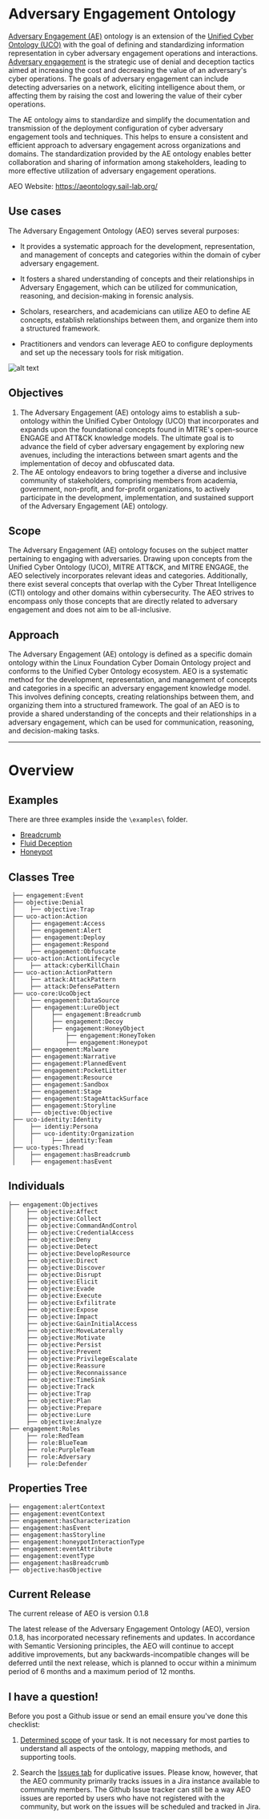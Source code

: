 # Adversary Engagement Ontology #

[Adversary Engagement (AE)](https://aeontology.sail-lab.org/) ontology is an extension of the [Unified Cyber Ontology (UCO)](https://unifiedcyberontology.org/) with the goal of defining and standardizing information representation in cyber adversary engagement operations and interactions. [Adversary engagement](https://engage.mitre.org/) is the strategic use of denial and deception tactics aimed at increasing the cost and decreasing the value of an adversary's cyber operations. The goals of adversary engagement can include detecting adversaries on a network, eliciting intelligence about them, or affecting them by raising the cost and lowering the value of their cyber operations.

The AE ontology aims to standardize and simplify the documentation and transmission of the deployment configuration of cyber adversary engagement tools and techniques. This helps to ensure a consistent and efficient approach to adversary engagement across organizations and domains. The standardization provided by the AE ontology enables better collaboration and sharing of information among stakeholders, leading to more effective utilization of adversary engagement operations.

AEO Website: https://aeontology.sail-lab.org/

## Use cases ##
The Adversary Engagement Ontology (AEO) serves several purposes:

- It provides a systematic approach for the development, representation, and management of concepts and categories within the domain of cyber adversary engagement.

- It fosters a shared understanding of concepts and their relationships in Adversary Engagement, which can be utilized for communication, reasoning, and decision-making in forensic analysis.

- Scholars, researchers, and academicians can utilize AEO to define AE concepts, establish relationships between them, and organize them into a structured framework.

- Practitioners and vendors can leverage AEO to configure deployments and set up the necessary tools for risk mitigation.

![alt text](https://github.com/UNHSAILLab/AdvEng/blob/main/ae_diagram.png?raw=true)

## Objectives ##

1. The Adversary Engagement (AE) ontology aims to establish a sub-ontology within the Unified Cyber Ontology (UCO) that incorporates and expands upon the foundational concepts found in MITRE's open-source ENGAGE and ATT&CK knowledge models. The ultimate goal is to advance the field of cyber adversary engagement by exploring new avenues, including the interactions between smart agents and the implementation of decoy and obfuscated data.
2. The AE ontology endeavors to bring together a diverse and inclusive community of stakeholders, comprising members from academia, government, non-profit, and for-profit organizations, to actively participate in the development, implementation, and sustained support of the Adversary Engagement (AE) ontology.


## Scope ##
The Adversary Engagement (AE) ontology focuses on the subject matter pertaining to engaging with adversaries. Drawing upon concepts from the Unified Cyber Ontology (UCO), MITRE ATT&CK, and MITRE ENGAGE, the AEO selectively incorporates relevant ideas and categories. Additionally, there exist several concepts that overlap with the Cyber Threat Intelligence (CTI) ontology and other domains within cybersecurity. The AEO strives to encompass only those concepts that are directly related to adversary engagement and does not aim to be all-inclusive.


## Approach ##

The Adversary Engagement (AE) ontology is defined as a specific domain ontology within the Linux Foundation Cyber Domain Ontology project and conforms to the Unified Cyber Ontology ecosystem. AEO is a systematic method for the development, representation, and management of concepts and categories in a specific an adversary engagement knowledge model. This involves defining concepts, creating relationships between them, and organizing them into a structured framework. The goal of an AEO is to provide a shared understanding of the concepts and their relationships in a adversary engagement, which can be used for communication, reasoning, and decision-making tasks. 

- - - - 

# Overview #

## Examples ##
There are three examples inside the `\examples\` folder.
- [Breadcrumb](https://github.com/UNHSAILLab/Adversary-Engagement-Ontology/tree/main/examples/Breadcrumb)
- [Fluid Deception](https://github.com/UNHSAILLab/Adversary-Engagement-Ontology/tree/main/examples/Fluid%20Deception)
- [Honeypot](https://github.com/UNHSAILLab/Adversary-Engagement-Ontology/tree/main/examples/Honeypot)

## Classes Tree ##
 ```
  ├── engagement:Event
  ├── objective:Denial
  │    ├── objective:Trap
  ├── uco-action:Action
  │    ├── engagement:Access
  │    ├── engagement:Alert
  │    ├── engagement:Deploy
  │    ├── engagement:Respond
  │    ├── engagement:Obfuscate
  ├── uco-action:ActionLifecycle
  │    ├── attack:cyberKillChain
  ├── uco-action:ActionPattern
  │    ├── attack:AttackPattern
  │    ├── attack:DefensePattern
  ├── uco-core:UcoObject
  │    ├── engagement:DataSource
  │    ├── engagement:LureObject
  │    │     ├── engagement:Breadcrumb
  │    │     ├── engagement:Decoy
  │    │     ├── engagement:HoneyObject
  │    │         ├── engagement:HoneyToken
  │    │         ├── engagement:Honeypot
  │    ├── engagement:Malware
  │    ├── engagement:Narrative
  │    ├── engagement:PlannedEvent
  │    ├── engagement:PocketLitter
  │    ├── engagement:Resource
  │    ├── engagement:Sandbox
  │    ├── engagement:Stage
  │    ├── engagement:StageAttackSurface
  │    ├── engagement:Storyline
  │    ├── objective:Objective
  ├── uco-identity:Identity
  │    ├── identiy:Persona
  │    ├── uco-identity:Organization
  │    │     ├── identity:Team
  ├── uco-types:Thread
  │    ├── engagement:hasBreadcrumb
  │    ├── engagement:hasEvent
```


## Individuals ##
```
├── engagement:Objectives
│    ├── objective:Affect
│    ├── objective:Collect
│    ├── objective:CommandAndControl
│    ├── objective:CredentialAccess
│    ├── objective:Deny
│    ├── objective:Detect
│    ├── objective:DevelopResource
│    ├── objective:Direct
│    ├── objective:Discover
│    ├── objective:Disrupt
│    ├── objective:Elicit
│    ├── objective:Evade
│    ├── objective:Execute
│    ├── objective:Exfilitrate
│    ├── objective:Expose
│    ├── objective:Impact
│    ├── objective:GainInitialAccess
│    ├── objective:MoveLaterally
│    ├── objective:Motivate
│    ├── objective:Persist
│    ├── objective:Prevent
│    ├── objective:PrivilegeEscalate
│    ├── objective:Reassure
│    ├── objective:Reconnaissance
│    ├── objective:TimeSink
│    ├── objective:Track
│    ├── objective:Trap
│    ├── objective:Plan
│    ├── objective:Prepare
│    ├── objective:Lure
│    ├── objective:Analyze
├── engagement:Roles
│    ├── role:RedTeam
│    ├── role:BlueTeam
│    ├── role:PurpleTeam
│    ├── role:Adversary
│    ├── role:Defender

```

## Properties Tree ##
```
├── engagement:alertContext
├── engagement:eventContext
├── engagement:hasCharacterization
├── engagement:hasEvent
├── engagement:hasStoryline
├── engagement:honeypotInteractionType
├── engagement:eventAttribute
├── engagement:eventType
├── engagement:hasBreadcrumb
├── objective:hasObjective
```

## Current Release ##
The current release of AEO is version 0.1.8 

The latest release of the Adversary Engagement Ontology (AEO), version 0.1.8, has incorporated necessary refinements and updates. In accordance with Semantic Versioning principles, the AEO will continue to accept additive improvements, but any backwards-incompatible changes will be deferred until the next release, which is planned to occur within a minimum period of 6 months and a maximum period of 12 months.

## I have a question!

Before you post a Github issue or send an email ensure you've done this checklist:

1. [Determined scope](https://aeontology.sail-lab.org/start.php#scope) of your task. It is not necessary for most parties to understand all aspects of the ontology, mapping methods, and supporting tools.

2. Search the [Issues tab](https://github.com/UNHSAILLab/Adversary-Engagement-Ontology/issues) for duplicative issues.  Please know, however, that the AEO community primarily tracks issues in a Jira instance available to community members.  The Github Issue tracker can still be a way AEO issues are reported by users who have not registered with the community, but work on the issues will be scheduled and tracked in Jira.
